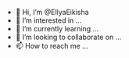 - 👋 Hi, I’m @EllyaEikisha
- 👀 I’m interested in ...
- 🌱 I’m currently learning ...
- 💞️ I’m looking to collaborate on ...
- 📫 How to reach me ...

<!---
EllyaEikisha/EllyaEikisha is a ✨ special ✨ repository because its `README.md` (this file) appears on your GitHub profile.
You can click the Preview link to take a look at your changes.
--->
